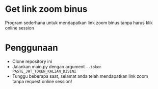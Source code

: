 # Get link zoom binus
Program sederhana untuk mendapatkan link zoom binus tanpa harus klik online session

# Penggunaan
- Clone repository ini
- Jalankan main.py dengan argument ```--token PASTE_JWT_TOKEN_KALIAN_DISINI```
- Tunggu beberapa saat, selamat anda telah mendapatkan link zoom tanpa request online session!
